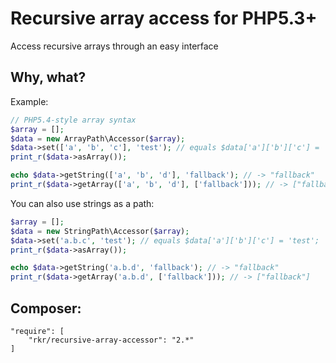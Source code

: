Recursive array access for PHP5.3+
==================================

Access recursive arrays through an easy interface

## Why, what?

Example:

```php
// PHP5.4-style array syntax
$array = [];
$data = new ArrayPath\Accessor($array);
$data->set(['a', 'b', 'c'], 'test'); // equals $data['a']['b']['c'] = 'test';
print_r($data->asArray());

echo $data->getString(['a', 'b', 'd'], 'fallback'); // -> "fallback"
print_r($data->getArray(['a', 'b', 'd'], ['fallback'])); // -> ["fallback"]
```

You can also use strings as a path:

```php
$array = [];
$data = new StringPath\Accessor($array);
$data->set('a.b.c', 'test'); // equals $data['a']['b']['c'] = 'test';
print_r($data->asArray());

echo $data->getString('a.b.d', 'fallback'); // -> "fallback"
print_r($data->getArray('a.b.d', ['fallback'])); // -> ["fallback"]
```

## Composer:

```
"require": [
	"rkr/recursive-array-accessor": "2.*"
]
```
